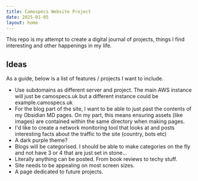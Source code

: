 ```yaml
---
title: Camospecs Website Project
date: 2025-01-05
layout: home
---
```


This repo is my attempt to create a digital journal of projects, things I find interesting and other happenings in my life.

## Ideas
As a guide, below is a list of features / projects I want to include.
- Use subdomains as different server and project. The main AWS instance will just be camospecs.uk but a different instance could be example.camospecs.uk
- For the blog part of the site, I want to be able to just past the contents of my Obsidian MD pages. On my part, this means ensuring assets (like images) are contained within the same directory when making pages.
- I'd like to create a network monitoring tool that looks at and posts interesting facts about the traffic to the site (country, bots etc)
- A dark purple theme? 
- Blogs will be categorised. I should be able to make categories on the fly and not have 3 or 4 that are just set in stone...
- Literally anything can be posted. From book reviews to techy stuff.
- Site needs to be appealing on most screen sizes.
- A page dedicated to future projects.

